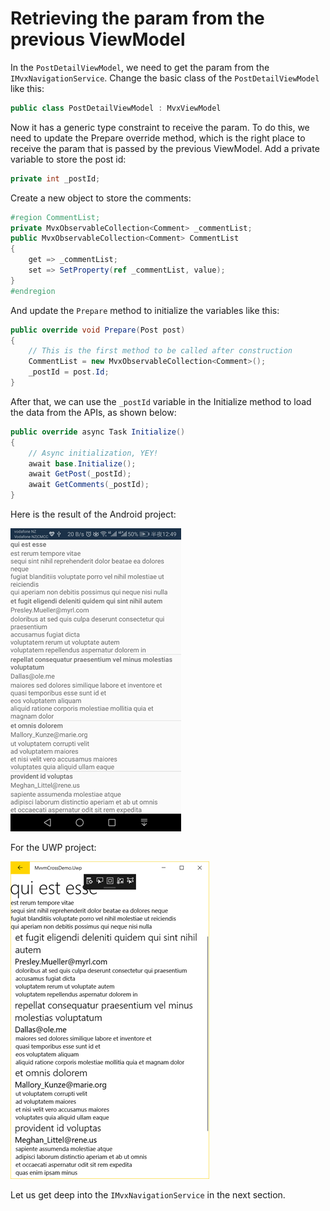 # Retrieving the param from the previous ViewModel

In the `PostDetailViewModel`, we need to get the param from the `IMvxNavigationService`. Change the basic class of the `PostDetailViewModel` like this:

```csharp
public class PostDetailViewModel : MvxViewModel 
```

Now it has a generic type constraint to receive the param. To do this, we need to update the Prepare override method, which is the right place to receive the param that is passed by the previous ViewModel. Add a private variable to store the post id: 

```csharp
private int _postId;
```

Create a new object to store the comments:

```csharp
#region CommentList;
private MvxObservableCollection<Comment> _commentList;
public MvxObservableCollection<Comment> CommentList
{
    get => _commentList;
    set => SetProperty(ref _commentList, value);
}
#endregion
```

And update the `Prepare` method to initialize the variables like this:

```csharp
public override void Prepare(Post post)
{
    // This is the first method to be called after construction
    CommentList = new MvxObservableCollection<Comment>();
    _postId = post.Id;
}
```

After that, we can use the `_postId` variable in the Initialize method to load the data from the APIs, as shown below:

```csharp
public override async Task Initialize()
{
    // Async initialization, YEY!
    await base.Initialize();
    await GetPost(_postId);
    await GetComments(_postId);
}
```

Here is the result of the Android project:

![](.gitbook/assets/image%20%285%29.png)

For the UWP project:

![](.gitbook/assets/image%20%2835%29.png)

Let us get deep into the `IMvxNavigationService`  in the next section.


